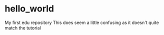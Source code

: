 # hello_world
My first edu repository
This does seem a little confusing as it doesn't quite match the tutorial
